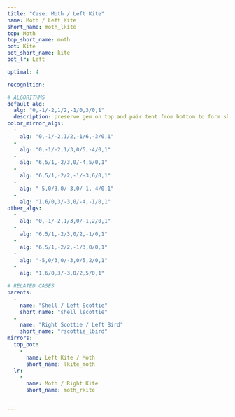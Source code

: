 ```yaml
---
title: "Case: Moth / Left Kite"
name: Moth / Left Kite
short_name: moth_lkite
top: Moth
top_short_name: moth
bot: Kite
bot_short_name: kite
bot_lr: Left

optimal: 4

recognition:

# ALGORITHMS
default_alg:
  alg: "0,-1/-2,1/2,-1/0,3/0,1"
  description: preserve gem on top and pair tent from bottom to form shell/scottie
color_mirror_algs:
  -
    alg: "0,-1/-2,1/2,-1/6,-3/0,1"
  -
    alg: "0,-1/-2,1/3,0/5,-4/0,1"
  -
    alg: "6,5/1,-2/3,0/-4,5/0,1"
  -
    alg: "6,5/1,-2/2,-1/-3,6/0,1"
  -
    alg: "-5,0/3,0/-3,0/-1,-4/0,1"
  -
    alg: "1,6/0,3/-3,0/-4,-1/0,1"
other_algs:
  -
    alg: "0,-1/-2,1/3,0/-1,2/0,1"
  -
    alg: "6,5/1,-2/3,0/2,-1/0,1"
  -
    alg: "6,5/1,-2/2,-1/3,0/0,1"
  -
    alg: "-5,0/3,0/-3,0/5,2/0,1"
  -
    alg: "1,6/0,3/-3,0/2,5/0,1"

# RELATED CASES
parents:
  -
    name: "Shell / Left Scottie"
    short_name: "shell_lscottie"
  -
    name: "Right Scottie / Left Bird"
    short_name: "rscottie_lbird"
mirrors:
  top_bot:
    -
      name: Left Kite / Moth
      short_name: lkite_moth
  lr:
    -
      name: Moth / Right Kite
      short_name: moth_rkite


---
```


